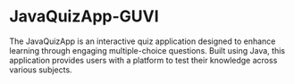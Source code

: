 # JavaQuizApp-GUVI
The JavaQuizApp is an interactive quiz application designed to enhance learning through engaging multiple-choice questions. Built using Java, this application provides users with a platform to test their knowledge across various subjects.
